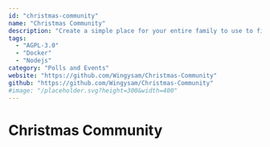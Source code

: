 ```yaml
---
id: "christmas-community"
name: "Christmas Community"
description: "Create a simple place for your entire family to use to find gifts that people want, and to avoid double-gifting."
tags:
  - "AGPL-3.0"
  - "Docker"
  - "Nodejs"
category: "Polls and Events"
website: "https://github.com/Wingysam/Christmas-Community"
github: "https://github.com/Wingysam/Christmas-Community"
#image: "/placeholder.svg?height=300&width=400"
---
```


# Christmas Community
